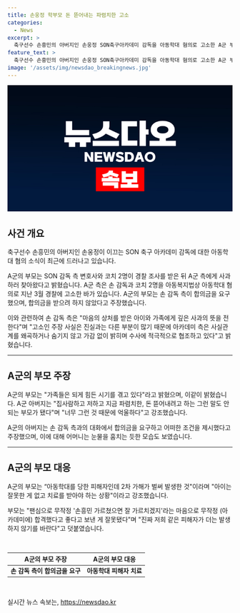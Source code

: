```yaml
---
title: 손웅정 학부모 돈 뜯어내는 파렴치한 고소
categories:
  - News
excerpt: >
  축구선수 손흥민의 아버지인 손웅정 SON축구아카데미 감독을 아동학대 혐의로 고소한 A군 부모가 합의금을 받으려 한 것이 아니다라고 반박했다. A군 아버지는 가족들은 되게 힘든 시기를 겪고 있다며 억울함을 호소했고, 아동학대 피해자의 통증을 강조했다. 이에 손 감독 측 변호사와 코치 2명이 경찰 조사 후 사과하러 찾아왔다고 전해졌으며, A군 아버지는 억울함을 호소했고, 아동학대 피해자가 추가로 상처를 입었다며 현재의 상황이 얼마나 심각한지를 강조했다. A군 아버지는 아동학대 피해자인 A군이 추가적인 가혹을 당하고 있다며 증언했고, 손 감독 측의 합의금 제안을 거부했음을 강조했다.
feature_text: >
  축구선수 손흥민의 아버지인 손웅정 SON축구아카데미 감독을 아동학대 혐의로 고소한 A군 부모가 합의금을 받으려 한 것이 아니다라고 반박했다. A군 아버지는 가족들은 되게 힘든 시기를 겪고 있다며 억울함을 호소했고, 아동학대 피해자의 통증을 강조했다. 이에 손 감독 측 변호사와 코치 2명이 경찰 조사 후 사과하러 찾아왔다고 전해졌으며, A군 아버지는 억울함을 호소했고, 아동학대 피해자가 추가로 상처를 입었다며 현재의 상황이 얼마나 심각한지를 강조했다. A군 아버지는 아동학대 피해자인 A군이 추가적인 가혹을 당하고 있다며 증언했고, 손 감독 측의 합의금 제안을 거부했음을 강조했다.
image: '/assets/img/newsdao_breakingnews.jpg'
---
```


<p><img src="/assets/img/newsdao_breakingnews.jpg" alt="implanttips 속보" /></p>

<h2 data-ke-size="size26">사건 개요</h2>

<p data-ke-size="size16">축구선수 손흥민의 아버지인 손웅정이 이끄는 SON 축구 아카데미 감독에 대한 아동학대 혐의 소식이 최근에 드러나고 있습니다.</p>

<p data-ke-size="size16">A군의 부모는 SON 감독 측 변호사와 코치 2명이 경찰 조사를 받은 뒤 A군 측에게 사과하러 찾아왔다고 밝혔습니다. A군 측은 손 감독과 코치 2명을 아동복지법상 아동학대 혐의로 지난 3월 경찰에 고소한 바가 있습니다. A군의 부모는 손 감독 측이 합의금을 요구했으며, 합의금을 받으려 하지 않았다고 주장했습니다.</p>

<p data-ke-size="size16">이와 관련하여 손 감독 측은 "마음의 상처를 받은 아이와 가족에게 깊은 사과의 뜻을 전한다"며 "고소인 주장 사실은 진실과는 다른 부분이 많기 때문에 아카데미 측은 사실관계를 왜곡하거나 숨기지 않고 가감 없이 밝히며 수사에 적극적으로 협조하고 있다"고 밝혔습니다.</p>

<hr>

<h2 data-ke-size="size26">A군의 부모 주장</h2>

<p data-ke-size="size16">A군의 부모는 "가족들은 되게 힘든 시기를 겪고 있다"라고 밝혔으며, 이같이 밝혔습니다. A군 아버지는 "집사람하고 저하고 지금 파렴치한, 돈 뜯어내려고 하는 그런 말도 안 되는 부모가 됐다"며 "너무 그런 것 때문에 억울하다"고 강조했습니다.</p>

<p data-ke-size="size16">A군의 아버지는 손 감독 측과의 대화에서 합의금을 요구하고 어떠한 조건을 제시했다고 주장했으며, 이에 대해 어머니는 눈물을 훔치는 듯한 모습도 보였습니다.</p>

<hr>

<h2 data-ke-size="size26">A군의 부모 대응</h2>

<p data-ke-size="size16">A군의 부모는 “아동학대를 당한 피해자인데 2차 가해가 벌써 발생한 것"이라며 "아이는 잘못한 게 없고 치료를 받아야 하는 상황"이라고 강조했습니다.</p>

<p data-ke-size="size16">부모는 "팬심으로 무작정 '손흥민 가르쳤으면 잘 가르치겠지'라는 마음으로 무작정 (아카데미에) 합격했다고 좋다고 보낸 게 잘못됐다"며 "진짜 저희 같은 피해자가 더는 발생하지 않기를 바란다"고 덧붙였습니다.</p>

<p data-ke-size="size16">&nbsp;</p>

<table>
    <thead>
        <tr>
            <th>A군의 부모 주장</th>
            <th>A군의 부모 대응</th>
        </tr>
    </thead>
    <tbody>
        <tr>
            <td style="text-align: center; height: 17px;"><b>손 감독 측이 합의금을 요구</b></td>
            <td style="text-align: center; height: 17px;"><b>아동학대 피해자 치료</b></td>
        </tr>
    </tbody>
</table>

<p data-ke-size="size16">&nbsp;</p>
실시간 뉴스 속보는, <a href="https://newsdao.kr" rel="dofollow">https://newsdao.kr</a>


